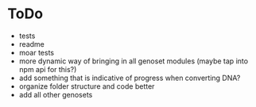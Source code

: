 # ToDo

- tests
- readme
- moar tests
- more dynamic way of bringing in all genoset modules (maybe tap into npm api for this?)
- add something that is indicative of progress when converting DNA?
- organize folder structure and code better
- add all other genosets